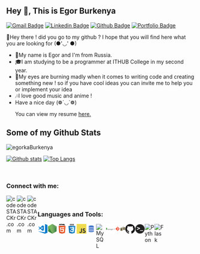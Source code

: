 ## Hey 👋, This is Egor Burkenya 
[![Gmail Badge](https://img.shields.io/badge/-sleepykkuro@gmail.com-c14438?style=flat&logo=Gmail&logoColor=white&link=mailto:sleepykkuro@gmail.com)](mailto:sleepykkuro@gmail.com) 
[![Linkedin Badge](https://img.shields.io/badge/-https://github.com/egorkaBurkenya-0072b1?style=flat&logo=Linkedin&logoColor=white&link=https://www.linkedin.com/in/https://github.com/egorkaBurkenya/)](https://www.linkedin.com/in/https://github.com/egorkaBurkenya/) [![Github Badge](https://img.shields.io/badge/-egorkaBurkenya-grey?style=flat&logo=github&logoColor=white&link=https://github.com/egorkaBurkenya/)](https://www.github.com/egorkaBurkenya/) [![Portfolio Badge](https://img.shields.io/badge/portfolio-web-blue?style=flat&link=https://www.notion.so/a4eb6911c7974b5bb0103fce95d9db87/)](https://www.notion.so/a4eb6911c7974b5bb0103fce95d9db87/) <p align='left'>🥱Hey there ! did you go to my github ? I hope that you will find here what you are looking for (●'◡' ●)
* 🐥My name is Egor and I'm from Russia. 
* 🎓I am studying to be a programmer at ITHUB College in my second year.
* 🤖My eyes are burning madly when it comes to writing code and creating something new ! so if you have cool ideas you can invite me to help you or implement your idea
* 🎶I love good music and anime !
* Have a nice day (❁´◡`❁)</p><p align='left'> You can view my resume <a href='https://www.notion.so/a4eb6911c7974b5bb0103fce95d9db87 ' target=_blank><u>here</u>.</a></p>
## Some of my Github Stats
<p align=left> <img src=https://komarev.com/ghpvc/?username=egorkaBurkenya alt=egorkaBurkenya /> </p>

[![Github stats](https://github-readme-stats.vercel.app/api?username=egorkaBurkenya&show_icons=true&include_all_commits=true)](https://github.com/egorkaBurkenya/github-readme-stats)
[![Top Langs](https://github-readme-stats.vercel.app/api/top-langs/?username=egorkaBurkenya&layout=compact)](https://github.com/egorkaBurkenya/github-readme-stats)

<br />

### Connect with me:

[<img align="left" alt="codeSTACKr.com" width="28px" src="https://image.flaticon.com/icons/svg/3233/3233071.svg" />][website]
[<img align="left" alt="codeSTACKr.com" width="28px" src="https://image.flaticon.com/icons/svg/2111/2111644.svg" />][telegram]
[<img align="left" alt="codeSTACKr.com" width="28px" src="https://image.flaticon.com/icons/svg/733/733583.svg" />][vk]

<br />

### Languages and Tools:

<img align="left" alt="Visual Studio Code" width="26px" src="https://raw.githubusercontent.com/github/explore/80688e429a7d4ef2fca1e82350fe8e3517d3494d/topics/visual-studio-code/visual-studio-code.png" />

<img align="left" alt="Visual Studio Code" width="26px" src="https://raw.githubusercontent.com/github/explore/80688e429a7d4ef2fca1e82350fe8e3517d3494d/topics/nodejs/nodejs.png" />

<img align="left" alt="HTML5" width="26px" src="https://raw.githubusercontent.com/github/explore/80688e429a7d4ef2fca1e82350fe8e3517d3494d/topics/html/html.png" />

<img align="left" alt="CSS3" width="26px" src="https://raw.githubusercontent.com/github/explore/80688e429a7d4ef2fca1e82350fe8e3517d3494d/topics/css/css.png" />

<img align="left" alt="JavaScript" width="26px" src="https://raw.githubusercontent.com/github/explore/80688e429a7d4ef2fca1e82350fe8e3517d3494d/topics/javascript/javascript.png" />

<img align="left" alt="SQL" width="26px" src="https://raw.githubusercontent.com/github/explore/80688e429a7d4ef2fca1e82350fe8e3517d3494d/topics/sql/sql.png" />

<img align="left" alt="MySQL" width="26px" src="https://p7.hiclipart.com/preview/775/292/8/mysql-database-logo-node-js-computer-software-others.jpg" />

<img align="left" alt="MongoDB" width="26px" src="https://raw.githubusercontent.com/github/explore/80688e429a7d4ef2fca1e82350fe8e3517d3494d/topics/mongodb/mongodb.png" />

<img align="left" alt="Git" width="26px" src="https://raw.githubusercontent.com/github/explore/80688e429a7d4ef2fca1e82350fe8e3517d3494d/topics/git/git.png" />

<img align="left" alt="GitHub" width="26px" src="https://raw.githubusercontent.com/github/explore/78df643247d429f6cc873026c0622819ad797942/topics/github/github.png" />

<img align="left" alt="Terminal" width="26px" src="https://raw.githubusercontent.com/github/explore/80688e429a7d4ef2fca1e82350fe8e3517d3494d/topics/terminal/terminal.png" />

<img align="left" alt="Python" width="26px" src="https://www.clipartmax.com/png/full/83-834304_course-key-features-python-logo.png" />
<img align="left" alt="Flask" width="26px" src="https://www.seekpng.com/png/full/875-8753366_flask-framework-logo-svg.png" />

[website]: https://taki.pro
[vk]: https://vk.com/nik19ta
[telegram]: http://t.me/nik19ta
